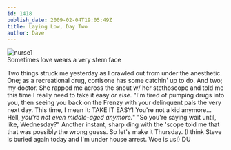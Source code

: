 ```yaml
---
id: 1418
publish_date: 2009-02-04T19:05:49Z
title: Laying Low, Day Two
author: Dave
---
```

![nurse1](http://www.flagstafffrenzy.org/wp-content/uploads/2009/02/nurse1.jpg)  
Sometimes love wears a very stern face

Two things struck me yesterday as I crawled out from under the anesthetic. One; as a recreational drug, cortisone has some catchin' up to do. And two; my doctor. She rapped me across the snout w/ her stethoscope and told me this time I really need to take it easy _or else_. "I'm tired of pumping drugs into you, then seeing you back on the Frenzy with your delinquent pals the very next day. This time, I mean it: TAKE IT EASY! You're not a kid anymore... Hell, _you're not even middle-aged anymore._" "So you're saying wait until, like, Wednesday?" Another instant, sharp ding with the 'scope told me that that was possibly the wrong guess. So let's make it Thursday. (I think Steve is buried again today and I'm under house arrest. Woe is us!) DU